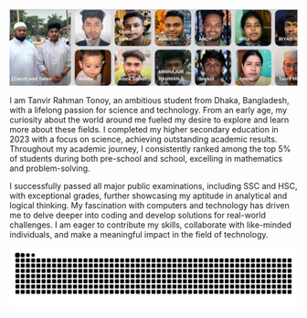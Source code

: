 <!--
**Tanvir000Tonoy/Tanvir000Tonoy** is a ✨ _special_ ✨ repository because its `README.md` (this file) appears on your GitHub profile.

Here are some ideas to get you started:

- 🔭 I’m currently working on ...
- 🌱 I’m currently learning ...
- 👯 I’m looking to collaborate on ...
- 🤔 I’m looking for help with ...
- 💬 Ask me about ...
- 📫 How to reach me: ...
- 😄 Pronouns: ...
- ⚡ Fun fact: ...
-->
![Family](./family1.jpeg)


I am Tanvir Rahman Tonoy, an ambitious student from Dhaka, Bangladesh, with a lifelong passion for science and technology. From an early age, my curiosity about the world around me fueled my desire to explore and learn more about these fields. I completed my higher secondary education in 2023 with a focus on science, achieving outstanding academic results. Throughout my academic journey, I consistently ranked among the top 5% of students during both pre-school and school, excelling in mathematics and problem-solving. 

I successfully passed all major public examinations, including SSC and HSC, with exceptional grades, further showcasing my aptitude in analytical and logical thinking. My fascination with computers and technology has driven me to delve deeper into coding and develop solutions for real-world challenges. I am eager to contribute my skills, collaborate with like-minded individuals, and make a meaningful impact in the field of technology.

![My deeds](./developer.svg)


